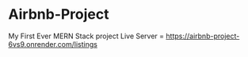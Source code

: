 # Airbnb-Project
My First Ever MERN Stack project
Live Server = https://airbnb-project-6vs9.onrender.com/listings
